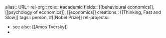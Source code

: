 alias::
URL::
rel-org::
role:: #academic
fields:: [[behavioural economics]], [[psychology of economics]], [[economics]] 
creations:: [[Thinking, Fast and Slow]] 
tags:: person, #[[Nobel Prize]] 
rel-projects::

- see also: [[Amos Tversky]]
-
